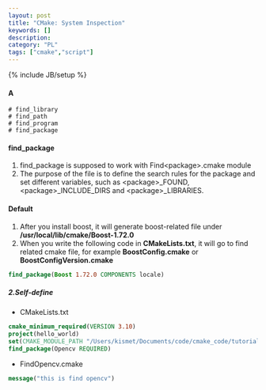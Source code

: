 ```yaml
--- 
layout: post 
title: "CMake: System Inspection" 
keywords: [] 
description: 
category: "PL"
tags: ["cmake","script"] 
--- 
```

{% include JB/setup %}


#### A

```shell
# find_library
# find_path
# find_program
# find_package
```





#### find\_package

1. find\_package is supposed to work with Find\<package\>.cmake module
2. The purpose of the file is to define the search rules for the package and set
   different variables, such as \<package\>\_FOUND, \<package\>\_INCLUDE_DIRS
   and \<package\>\_LIBRARIES.

#### Default
1. After you install boost, it will generate boost-related file under 
**/usr/local/lib/cmake/Boost-1.72.0**
2. When you write the following code in **CMakeLists.txt**, it will go to find
   related cmake file, for example **BoostConfig.cmake** or  **BoostConfigVersion.cmake**

```cmake
find_package(Boost 1.72.0 COMPONENTS locale)
```


##### 2.Self-define
- CMakeLists.txt

```cmake
cmake_minimum_required(VERSION 3.10)
project(hello_world)
set(CMAKE_MODULE_PATH "/Users/kismet/Documents/code/cmake_code/tutorial/CMake/Help/guide/tutorial/my_step/cmake/modules")
find_package(Opencv REQUIRED)
```

- FindOpencv.cmake

```cmake
message("this is find opencv")
```

